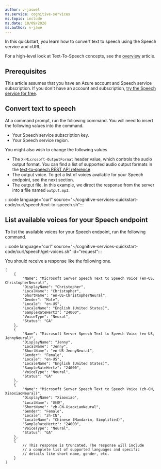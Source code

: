 ```yaml
---
author: v-jaswel
ms.service: cognitive-services
ms.topic: include
ms.date: 10/09/2020
ms.author: v-jawe
---
```


In this quickstart, you learn how to convert text to speech using the Speech service and cURL.

For a high-level look at Text-To-Speech concepts, see the [overview](../../../text-to-speech.md) article.

## Prerequisites

This article assumes that you have an Azure account and Speech service subscription. If you don't have an account and subscription, [try the Speech service for free](../../../overview.md#try-the-speech-service-for-free).

## Convert text to speech

At a command prompt, run the following command. You will need to insert the following values into the command.
- Your Speech service subscription key.
- Your Speech service region.

You might also wish to change the following values.
- The `X-Microsoft-OutputFormat` header value, which controls the audio output format. You can find a list of supported audio output formats in the [text-to-speech REST API reference](../../../rest-text-to-speech.md#audio-outputs).
- The output voice. To get a list of voices available for your Speech endpoint, see the next section.
- The output file. In this example, we direct the response from the server into a file named `output.mp3`.

:::code language="curl" source="~/cognitive-services-quickstart-code/curl/speech/text-to-speech.sh":::

## List available voices for your Speech endpoint

To list the available voices for your Speech endpoint, run the following command.

:::code language="curl" source="~/cognitive-services-quickstart-code/curl/speech/get-voices.sh" id="request":::

You should receive a response like the following one.

```http
[
    {
        "Name": "Microsoft Server Speech Text to Speech Voice (en-US, ChristopherNeural)",
        "DisplayName": "Christopher",
        "LocalName": "Christopher",
        "ShortName": "en-US-ChristopherNeural",
        "Gender": "Male",
        "Locale": "en-US",
        "LocaleName": "English (United States)",
        "SampleRateHertz": "24000",
        "VoiceType": "Neural",
        "Status": "GA"
    },
    {
        "Name": "Microsoft Server Speech Text to Speech Voice (en-US, JennyNeural)",
        "DisplayName": "Jenny",
        "LocalName": "Jenny",
        "ShortName": "en-US-JennyNeural",
        "Gender": "Female",
        "Locale": "en-US",
        "LocaleName": "English (United States)",
        "SampleRateHertz": "24000",
        "VoiceType": "Neural",
        "Status": "GA"
    },
    {
        "Name": "Microsoft Server Speech Text to Speech Voice (zh-CN, XiaoxiaoNeural)",
        "DisplayName": "Xiaoxiao",
        "LocalName": "晓晓",
        "ShortName": "zh-CN-XiaoxiaoNeural",
        "Gender": "Female",
        "Locale": "zh-CN",
        "LocaleName": "Chinese (Mandarin, Simplified)",
        "SampleRateHertz": "24000",
        "VoiceType": "Neural",
        "Status": "GA"
    },
    {
        // This response is truncated. The response will include 
        // a complete list of supported languages and specific 
        // details like short name, gender, etc. 
    }
]
```
